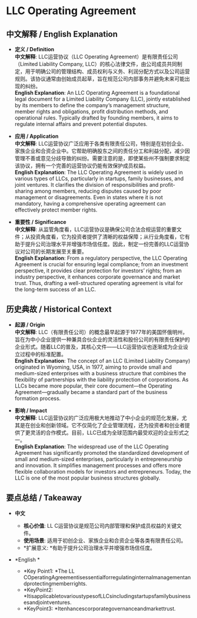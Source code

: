 # LLC Operating Agreement

## 中文解释 / English Explanation

* **定义 / Definition**  
  **中文解释**: LLC运营协议（LLC Operating Agreement）是有限责任公司（Limited Liability Company, LLC）的核心法律文件，由公司成员共同制定，用于明确公司的管理结构、成员权利与义务、利润分配方式以及公司运营规则。该协议通常由创始成员起草，旨在规范公司内部事务并避免未来可能出现的纠纷。  
  **English Explanation**: An LLC Operating Agreement is a foundational legal document for a Limited Liability Company (LLC), jointly established by its members to define the company’s management structure, member rights and obligations, profit distribution methods, and operational rules. Typically drafted by founding members, it aims to regulate internal affairs and prevent potential disputes.

* **应用 / Application**  
  **中文解释**: LLC运营协议广泛应用于各类有限责任公司，特别是在初创企业、家族企业和合资企业中。它帮助明确股东之间的责任分工和利益分配，减少因管理不善或意见分歧导致的纠纷。需要注意的是，即使某些州不强制要求制定该协议，拥有一个完善的运营协议仍能有效保护成员权益。  
  **English Explanation**: The LLC Operating Agreement is widely used in various types of LLCs, particularly in startups, family businesses, and joint ventures. It clarifies the division of responsibilities and profit-sharing among members, reducing disputes caused by poor management or disagreements. Even in states where it is not mandatory, having a comprehensive operating agreement can effectively protect member rights.

* **重要性 / Significance**  
  **中文解释**: 从监管角度看，LLC运营协议是确保公司合法合规运营的重要文件；从投资角度看，它为投资者提供了清晰的权益保障；从行业角度看，它有助于提升公司治理水平并增强市场信任度。因此，制定一份完善的LLC运营协议对公司的长期发展至关重要。  
  **English Explanation**: From a regulatory perspective, the LLC Operating Agreement is crucial for ensuring legal compliance; from an investment perspective, it provides clear protection for investors’ rights; from an industry perspective, it enhances corporate governance and market trust. Thus, drafting a well-structured operating agreement is vital for the long-term success of an LLC.

## 历史典故 / Historical Context

* **起源 / Origin**  
  **中文解释**: LLC（有限责任公司）的概念最早起源于1977年的美国怀俄明州，旨在为中小企业提供一种兼具合伙企业的灵活性和股份公司的有限责任保护的企业形式。随着LLC的普及，其核心文件——LLC运营协议也逐渐成为企业设立过程中的标准配置。  
  **English Explanation**: The concept of an LLC (Limited Liability Company) originated in Wyoming, USA, in 1977, aiming to provide small and medium-sized enterprises with a business structure that combines the flexibility of partnerships with the liability protection of corporations. As LLCs became more popular, their core document—the Operating Agreement—gradually became a standard part of the business formation process.

* **影响 / Impact**  
  **中文解释**: LLC运营协议的广泛应用极大地推动了中小企业的规范化发展，尤其是在创业和创新领域。它不仅简化了企业管理流程，还为投资者和创业者提供了更灵活的合作模式。目前，LLC已成为全球范围内最受欢迎的企业形式之一。  
  **English Explanation**: The widespread use of the LLC Operating Agreement has significantly promoted the standardized development of small and medium-sized enterprises, particularly in entrepreneurship and innovation. It simplifies management processes and offers more flexible collaboration models for investors and entrepreneurs. Today, the LLC is one of the most popular business structures globally.

## 要点总结 / Takeaway

* **中文**  
  - **核心价值**: LL C运营协议是规范公司内部管理和保护成员权益的关键文件。  
  - **使用场景**: 适用于初创企业、家族企业和合资企业等各类有限责任公司。  
  - *扩展意义: *有助于提升公司治理水平并增强市场信任度。

* *English * 
   - *Key Point1: *The LL COperatingAgreementisessentialforregulatinginternalmanagementandprotectingmemberrights.
   - *KeyPoint2: *ItisapplicabletovarioustypesofLLCsincludingstartupsfamilybusinessesandjointventures.
   - *KeyPoint3: *Itenhancescorporategovernanceandmarkettrust.